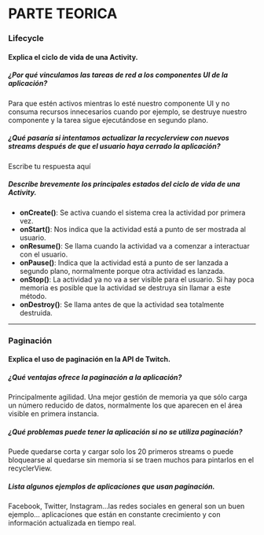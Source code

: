 # PARTE TEORICA

### Lifecycle

#### Explica el ciclo de vida de una Activity.

##### ¿Por qué vinculamos las tareas de red a los componentes UI de la aplicación?
Para que estén activos mientras lo esté nuestro componente UI y no consuma recursos innecesarios cuando por ejemplo, se destruye nuestro componente y la tarea sigue ejecutándose en segundo plano.

##### ¿Qué pasaría si intentamos actualizar la recyclerview con nuevos streams después de que el usuario haya cerrado la aplicación?
Escribe tu respuesta aquí

##### Describe brevemente los principales estados del ciclo de vida de una Activity.
* **onCreate()**: Se activa cuando el sistema crea la actividad por primera vez.
* **onStart()**: Nos indica que la actividad está a punto de ser mostrada al usuario. 
* **onResume()**: Se llama cuando la actividad va a comenzar a interactuar con el usuario.
* **onPause()**: Indica que la actividad está a punto de ser lanzada a segundo plano, normalmente porque otra actividad es lanzada. 
* **onStop()**: La actividad ya no va a ser visible para el usuario. Si hay poca memoria es posible que la actividad se destruya sin llamar a este método.
* **onDestroy()**: Se llama antes de que la actividad sea totalmente destruida.

---

### Paginación 

#### Explica el uso de paginación en la API de Twitch.

##### ¿Qué ventajas ofrece la paginación a la aplicación?
Principalmente agilidad. Una mejor gestión de memoria ya que sólo carga un número reducido de datos, normalmente los que aparecen en el área visible en primera instancia.

##### ¿Qué problemas puede tener la aplicación si no se utiliza paginación?
Puede quedarse corta y cargar solo los 20 primeros streams o puede bloquearse al quedarse sin memoria si se traen muchos para pintarlos en el recyclerView.

##### Lista algunos ejemplos de aplicaciones que usan paginación.
Facebook, Twitter, Instagram…las redes sociales en general son un buen ejemplo… aplicaciones que están en constante crecimiento y con información actualizada en tiempo real. 
